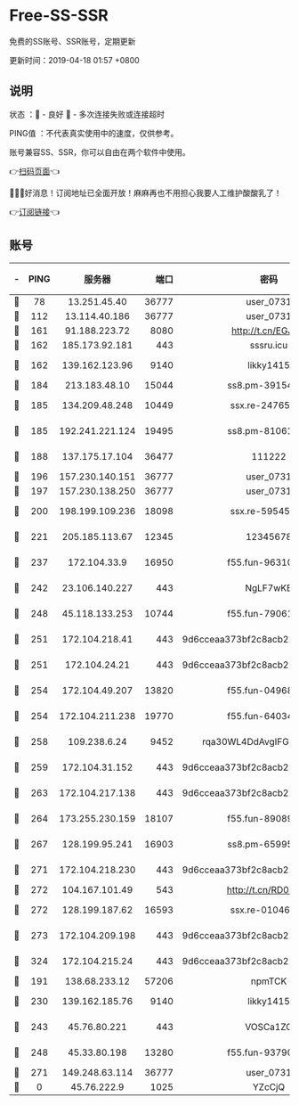 # Free-SS-SSR

免费的SS账号、SSR账号，定期更新

更新时间：2019-04-18 01:57 +0800

## 说明

状态     ：🙂 - 良好 🙁 - 多次连接失败或连接超时

PING值   ：不代表真实使用中的速度，仅供参考。

账号兼容SS、SSR，你可以自由在两个软件中使用。

👉[扫码页面](https://liesauer.github.io/Free-SS-SSR/)👈

🎉🎉🎉好消息！订阅地址已全面开放！麻麻再也不用担心我要人工维护酸酸乳了！

👉[订阅链接](https://www.liesauer.net/yogurt/subscribe?ACCESS_TOKEN=DAYxR3mMaZAsaqUb)👈

## 账号

|-|PING|服务器|端口|密码|加密方式|区域|
|:----:|:----:|:-----:|-----:|:----:|:----:|:----:|
|🙂|78|13.251.45.40|36777|user_0731|chacha20|SG|
|🙂|112|13.114.40.186|36777|user_0731|chacha20|JP|
|🙂|161|91.188.223.72|8080|http://t.cn/EGJIyrl|rc4-md5|RU|
|🙂|162|185.173.92.181|443|sssru.icu|rc4-md5|RU|
|🙂|162|139.162.123.96|9140|likky1415|aes-256-cfb|JP|
|🙂|184|213.183.48.10|15044|ss8.pm-39154943|rc4-md5|RU|
|🙂|185|134.209.48.248|10449|ssx.re-24765202|aes-256-cfb|US|
|🙂|185|192.241.221.124|19495|ss8.pm-81061227|aes-256-cfb|US|
|🙂|188|137.175.17.104|36477|111222|aes-256-cfb|US|
|🙂|196|157.230.140.151|36777|user_0731|chacha20|US|
|🙂|197|157.230.138.250|36777|user_0731|chacha20|US|
|🙂|200|198.199.109.236|18098|ssx.re-59545724|aes-256-cfb|US|
|🙂|221|205.185.113.67|12345|12345678|aes-256-cfb|US|
|🙂|237|172.104.33.9|16950|f55.fun-96310007|aes-256-cfb|SG|
|🙂|242|23.106.140.227|443|NgLF7wKB|aes-256-cfb|US|
|🙂|248|45.118.133.253|10744|f55.fun-79061620|aes-256-cfb|SG|
|🙂|251|172.104.218.41|443|9d6cceaa373bf2c8acb22e60b6a58be6|aes-256-cfb|US|
|🙂|251|172.104.24.21|443|9d6cceaa373bf2c8acb22e60b6a58be6|aes-256-cfb|US|
|🙂|254|172.104.49.207|13820|f55.fun-04968716|aes-256-cfb|SG|
|🙂|254|172.104.211.238|19770|f55.fun-64034702|aes-256-cfb|US|
|🙂|258|109.238.6.24|9452|rqa30WL4DdAvgIFG6Fs3znzTa|aes-256-cfb|FR|
|🙂|259|172.104.31.152|443|9d6cceaa373bf2c8acb22e60b6a58be6|aes-256-cfb|US|
|🙂|263|172.104.217.138|443|9d6cceaa373bf2c8acb22e60b6a58be6|aes-256-cfb|US|
|🙂|264|173.255.230.159|18107|f55.fun-89089831|aes-256-cfb|US|
|🙂|267|128.199.95.241|16903|ss8.pm-65995884|aes-256-cfb|SG|
|🙂|271|172.104.218.230|443|9d6cceaa373bf2c8acb22e60b6a58be6|aes-256-cfb|US|
|🙂|272|104.167.101.49|543|http://t.cn/RD0D7sx|rc4-md5|CA|
|🙂|272|128.199.187.62|16593|ssx.re-01046701|aes-256-cfb|SG|
|🙂|273|172.104.209.198|443|9d6cceaa373bf2c8acb22e60b6a58be6|aes-256-cfb|US|
|🙂|324|172.104.215.24|443|9d6cceaa373bf2c8acb22e60b6a58be6|aes-256-cfb|US|
|🙂|191|138.68.233.12|57206|npmTCK|rc4-md5|US|
|🙂|230|139.162.185.76|9140|likky1415|aes-256-cfb|DE|
|🙂|243|45.76.80.221|443|VOSCa1ZG|aes-256-cfb|DE|
|🙂|248|45.33.80.198|13280|f55.fun-93790108|aes-256-cfb|US|
|🙂|271|149.248.63.114|36777|user_0731|chacha20|CA|
|🙁|0|45.76.222.9|1025|YZcCjQ|rc4-md5|JP|

